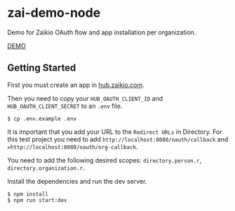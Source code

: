 # zai-demo-node

Demo for Zaikio OAuth flow and app installation per organization.

[DEMO](https://node-demonstrator.zaikio.com)

## Getting Started

First you must create an app in [hub.zaikio.com](https://hub.zaikio.com/).

Then you need to copy your `HUB_OAUTH_CLIENT_ID` and `HUB_OAUTH_CLIENT_SECRET` to an `.env` file.

```
$ cp .env.example .env
```

It is important that you add your URL to the `Redirect URLs` in Directory.
For this test project you need to add `http://localhost:8080/oauth/callback` and `=http://localhost:8080/oauth/org-callback`.

You need to add the following desired scopes: `directory.person.r`, `directory.organization.r`.

Install the dependencies and run the dev server.

```
$ npm install
$ npm run start:dev
```
